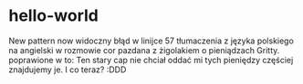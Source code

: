 # hello-world
New pattern now 
widoczny błąd w linijce 57 tłumaczenia z języka polskiego na angielski w rozmowie cor pazdana z żigolakiem o pieniądzach Gritty.
poprawione w to: Ten stary cap nie chciał oddać mi tych pieniędzy częściej znajdujemy je. I co teraz? :DDD
